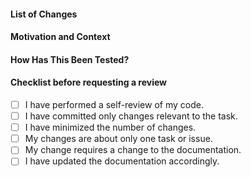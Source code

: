 <!---
Please always add a PR description as if nobody knows anything about the context
these changes come from. Even if we are all from our internal team, we may not
be on the same page. Write this PR as you were contributing to a public OSS
project, where nobody knows you and you have to earn their trust. This will
improve our projects in the long run!

Thanks :).
-->

#### List of Changes
<!--- Describe your changes in detail -->

#### Motivation and Context
<!--- Why is this change required? What problem does it solve? -->

#### How Has This Been Tested?
<!--- Please describe in detail how you tested your changes. -->
<!--- Include details of your testing environment, tests ran to see how -->
<!--- your change affects other areas of the code, etc. -->

#### Checklist before requesting a review
<!--- Go over all the following points, and put an `x` in all the boxes that apply. -->
<!--- If you're unsure about any of these, don't hesitate to ask. We're here to help! -->
- [ ] I have performed a self-review of my code.
- [ ] I have committed only changes relevant to the task.
- [ ] I have minimized the number of changes.
- [ ] My changes are about only one task or issue.
- [ ] My change requires a change to the documentation.
- [ ] I have updated the documentation accordingly.
